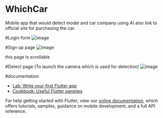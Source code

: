 # WhichCar

Mobile app that would detect model and car company using AI also link to official site for purchasing the car.

#Login form
![image](https://user-images.githubusercontent.com/70969669/152527252-5d351dba-14e8-4a63-8312-3ba040bdb968.png)

#Sign up page
![image](https://user-images.githubusercontent.com/70969669/152527455-d1c2d82e-e7d8-47ec-8c86-4f2045591cb6.png)

this page is scrollable

#Detect page (To launch the camera which is used for detection)
![image](https://user-images.githubusercontent.com/70969669/152527586-75800090-f3f6-4068-9a59-b8c8da1132bb.png)



#documentation
- [Lab: Write your first Flutter app](https://flutter.dev/docs/get-started/codelab)
- [Cookbook: Useful Flutter samples](https://flutter.dev/docs/cookbook)

For help getting started with Flutter, view our
[online documentation](https://flutter.dev/docs), which offers tutorials,
samples, guidance on mobile development, and a full API reference.
